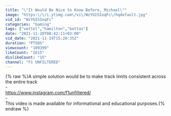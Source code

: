 ```yaml
---
title: "\"It Would Be Nice to Know Before, Michael\""
image: "https:\/\/i.ytimg.com\/vi\/WzYGISIoqFc\/hqdefault.jpg"
vid_id: "WzYGISIoqFc"
categories: "Gaming"
tags: ["vettel","hamilton","bottas"]
date: "2021-11-20T08:42:11+03:00"
vid_date: "2021-11-19T15:20:35Z"
duration: "PT50S"
viewcount: "109399"
likeCount: "2615"
dislikeCount: "15"
channel: "F1 UNFILTERED"
---
```

{% raw %}A simple solution would be to make track limits consistent across the entire track<br />-<br /><a rel="nofollow" target="blank" href="https://www.instagram.com/f1unfiltered/">https://www.instagram.com/f1unfiltered/</a><br />-<br />This video is made available for informational and educational purposes.{% endraw %}
